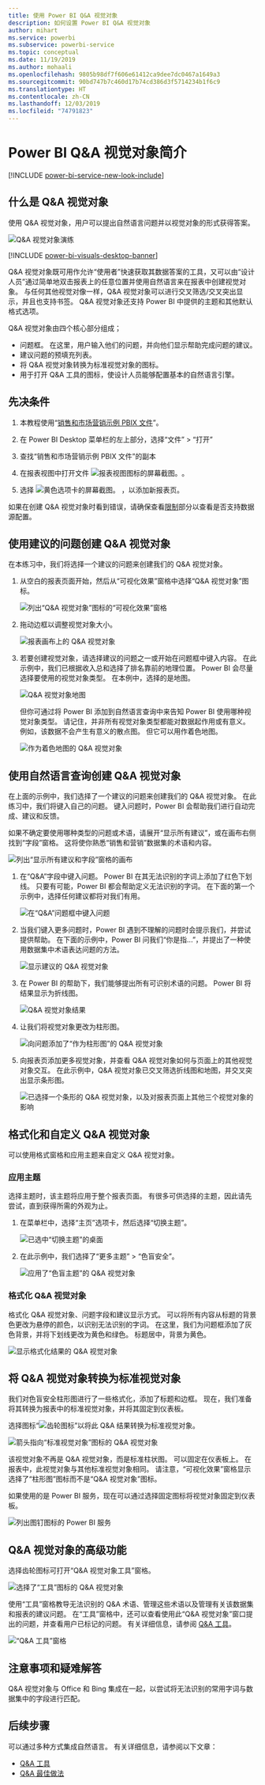 ```yaml
---
title: 使用 Power BI Q&A 视觉对象
description: 如何设置 Power BI Q&A 视觉对象
author: mihart
ms.service: powerbi
ms.subservice: powerbi-service
ms.topic: conceptual
ms.date: 11/19/2019
ms.author: mohaali
ms.openlocfilehash: 9805b98df7f606e61412ca9dee7dc0467a1649a3
ms.sourcegitcommit: 90bd747b7c460d17b74cd386d3f5714234b1f6c9
ms.translationtype: HT
ms.contentlocale: zh-CN
ms.lasthandoff: 12/03/2019
ms.locfileid: "74791823"
---
```

# <a name="introduction-to-power-bi-qa-visual"></a>Power BI Q&A 视觉对象简介

[!INCLUDE [power-bi-service-new-look-include](../includes/power-bi-service-new-look-include.md)]

## <a name="what-is-the-qa-visual"></a>什么是 Q&A 视觉对象

使用 Q&A 视觉对象，用户可以提出自然语言问题并以视觉对象的形式获得答案。 

![Q&A 视觉对象演练](../natural-language/media/qna-visual-walkthrough.gif)

[!INCLUDE [power-bi-visuals-desktop-banner](../includes/power-bi-visuals-desktop-banner.md)]

Q&A 视觉对象既可用作允许“使用者”快速获取其数据答案的工具，又可以由“设计人员”通过简单地双击报表上的任意位置并使用自然语言来在报表中创建视觉对象。 与任何其他视觉对像一样，Q&A 视觉对象可以进行交叉筛选/交叉突出显示，并且也支持书签。 Q&A 视觉对象还支持 Power BI 中提供的主题和其他默认格式选项。

Q&A 视觉对象由四个核心部分组成；

- 问题框。 在这里，用户输入他们的问题，并向他们显示帮助完成问题的建议。
- 建议问题的预填充列表。
- 将 Q&A 视觉对象转换为标准视觉对象的图标。 
- 用于打开 Q&A 工具的图标，使设计人员能够配置基本的自然语言引擎。

## <a name="prerequisites"></a>先决条件

1. 本教程使用“[销售和市场营销示例 PBIX 文件](https://download.microsoft.com/download/9/7/6/9767913A-29DB-40CF-8944-9AC2BC940C53/Sales%20and%20Marketing%20Sample%20PBIX.pbix)”。 

1. 在 Power BI Desktop 菜单栏的左上部分，选择“文件” > “打开”
   
2. 查找“销售和市场营销示例 PBIX 文件”的副本

1. 在报表视图中打开文件 ![报表视图图标的屏幕截图。](media/power-bi-visualization-kpi/power-bi-report-view.png)。

1. 选择 ![黄色选项卡的屏幕截图。](media/power-bi-visualization-kpi/power-bi-yellow-tab.png) ，以添加新报表页。


如果在创建 Q&A 视觉对象时看到错误，请确保查看[限制](../natural-language/q-and-a-limitations.md)部分以查看是否支持数据源配置。

## <a name="create-a-qa-visual-using-a-suggested-question"></a>使用建议的问题创建 Q&A 视觉对象
在本练习中，我们将选择一个建议的问题来创建我们的 Q&A 视觉对象。 

1. 从空白的报表页面开始，然后从“可视化效果”窗格中选择“Q&A 视觉对象”图标。

    ![列出“Q&A 视觉对象”图标的“可视化效果”窗格](media/power-bi-visualization-q-and-a/power-bi-icon.png)

2. 拖动边框以调整视觉对象大小。

    ![报表画布上的 Q&A 视觉对象](media/power-bi-visualization-q-and-a/power-bi-qna.png)

3. 若要创建视觉对象，请选择建议的问题之一或开始在问题框中键入内容。 在此示例中，我们已根据收入总和选择了排名靠前的地理位置。 Power BI 会尽量选择要使用的视觉对象类型。 在本例中，选择的是地图。

    ![Q&A 视觉对象地图](media/power-bi-visualization-q-and-a/power-bi-map.png)

    但你可通过将 Power BI 添加到自然语言查询中来告知 Power BI 使用哪种视觉对象类型。 请记住，并非所有视觉对象类型都能对数据起作用或有意义。 例如，该数据不会产生有意义的散点图。 但它可以用作着色地图。

    ![作为着色地图的 Q&A 视觉对象](media/power-bi-visualization-q-and-a/power-bi-specify-map.png)

## <a name="create-a-qa-visual-using-a-natural-language-query"></a>使用自然语言查询创建 Q&A 视觉对象
在上面的示例中，我们选择了一个建议的问题来创建我们的 Q&A 视觉对象。  在此练习中，我们将键入自己的问题。 键入问题时，Power BI 会帮助我们进行自动完成、建议和反馈。

如果不确定要使用哪种类型的问题或术语，请展开“显示所有建议”，或在画布右侧找到“字段”窗格。 这将使你熟悉“销售和营销”数据集的术语和内容。

![列出“显示所有建议和字段”窗格的画布](media/power-bi-visualization-q-and-a/power-bi-terminology.png)


1. 在“Q&A”字段中键入问题。 Power BI 在其无法识别的字词上添加了红色下划线。 只要有可能，Power BI 都会帮助定义无法识别的字词。  在下面的第一个示例中，选择任何建议都将对我们有用。  

    ![在“Q&A”问题框中键入问题](media/power-bi-visualization-q-and-a/power-bi-red-suggest.png)

2. 当我们键入更多问题时，Power BI 遇到不理解的问题时会提示我们，并尝试提供帮助。 在下面的示例中，Power BI 问我们“你是指...”，并提出了一种使用数据集中术语表达问题的方法。 

    ![显示建议的 Q&A 视觉对象](media/power-bi-visualization-q-and-a/power-bi-define.png)

5. 在 Power BI 的帮助下，我们能够提出所有可识别术语的问题。 Power BI 将结果显示为折线图。 

    ![Q&A 视觉对象结果](media/power-bi-visualization-q-and-a/power-bi-type.png)


6. 让我们将视觉对象更改为柱形图。 

    ![向问题添加了“作为柱形图”的 Q&A 视觉对象](media/power-bi-visualization-q-and-a/power-bi-specify-visual.png)

7.  向报表页添加更多视觉对象，并查看 Q&A 视觉对象如何与页面上的其他视觉对象交互。 在此示例中，Q&A 视觉对象已交叉筛选折线图和地图，并交叉突出显示条形图。

    ![已选择一个条形的 Q&A 视觉对象，以及对报表页面上其他三个视觉对象的影响](media/power-bi-visualization-q-and-a/power-bi-filters.png)

## <a name="format-and-customize-the-qa-visual"></a>格式化和自定义 Q&A 视觉对象
可以使用格式窗格和应用主题来自定义 Q&A 视觉对象。 

### <a name="apply-a-theme"></a>应用主题
选择主题时，该主题将应用于整个报表页面。 有很多可供选择的主题，因此请先尝试，直到获得所需的外观为止。 

1. 在菜单栏中，选择“主页”选项卡，然后选择“切换主题”。 

    ![已选中“切换主题”的桌面](media/power-bi-visualization-q-and-a/power-bi-themes.png)

    
    
2. 在此示例中，我们选择了“更多主题” > “色盲安全”。

    ![应用了“色盲主题”的 Q&A 视觉对象](media/power-bi-visualization-q-and-a/power-bi-color-blind.png)

### <a name="format-the-qa-visual"></a>格式化 Q&A 视觉对象
格式化 Q&A 视觉对象、问题字段和建议显示方式。 可以将所有内容从标题的背景色更改为悬停的颜色，以识别无法识别的字词。 在这里，我们为问题框添加了灰色背景，并将下划线更改为黄色和绿色。 标题居中，背景为黄色。 

![显示格式化结果的 Q&A 视觉对象](media/power-bi-visualization-q-and-a/power-bi-q-and-a-format.png)

## <a name="convert-your-qa-visual-into-a-standard-visual"></a>将 Q&A 视觉对象转换为标准视觉对象
我们对色盲安全柱形图进行了一些格式化，添加了标题和边框。 现在，我们准备将其转换为报表中的标准视觉对象，并将其固定到仪表板。

选择图标“![齿轮图标](media/power-bi-visualization-q-and-a/power-bi-convert-icon.png)”以将此 Q&A 结果转换为标准视觉对象。

![箭头指向“标准视觉对象”图标的 Q&A 视觉对象](media/power-bi-visualization-q-and-a/power-bi-visual-convert.png)

该视觉对象不再是 Q&A 视觉对象，而是标准柱状图。 可以固定在仪表板上。 在报表中，此视觉对象与其他标准视觉对象相同。 请注意，“可视化效果”窗格显示选择了“柱形图”图标而不是“Q&A 视觉对象”图标。

如果使用的是 Power BI 服务，现在可以通过选择固定图标将视觉对象固定到仪表板。 


![列出图钉图标的 Power BI 服务](media/power-bi-visualization-q-and-a/power-bi-pin.png)


## <a name="advanced-features-of-the-qa-visual"></a>Q&A 视觉对象的高级功能
选择齿轮图标可打开“Q&A 视觉对象工具”窗格。 

![选择了“工具”图标的 Q&A 视觉对象](media/power-bi-visualization-q-and-a/power-bi-q-and-a-tooling.png)

使用“工具”窗格教导无法识别的 Q&A 术语、管理这些术语以及管理有关该数据集和报表的建议问题。 在“工具”窗格中，还可以查看使用此“Q&A 视觉对象”窗口提出的问题，并查看用户已标记的问题。 有关详细信息，请参阅 [Q&A 工具](../natural-language/q-and-a-tooling-intro.md)。

![“Q&A 工具”窗格](media/power-bi-visualization-q-and-a/power-bi-q-and-a-tooling-pane.png)

## <a name="considerations-and-troubleshooting"></a>注意事项和疑难解答
Q&A 视觉对象与 Office 和 Bing 集成在一起，以尝试将无法识别的常用字词与数据集中的字段进行匹配。  

## <a name="next-steps"></a>后续步骤

可以通过多种方式集成自然语言。 有关详细信息，请参阅以下文章：

* [Q&A 工具](../natural-language/q-and-a-tooling-intro.md)
* [Q&A 最佳做法](../natural-language/q-and-a-best-practices.md)
